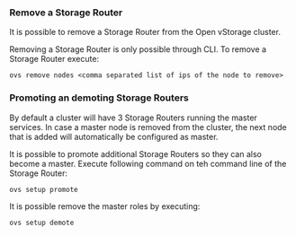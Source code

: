 ### Remove a Storage Router

It is possible to remove a Storage Router from the Open vStorage cluster.

Removing a Storage Router is only possible through CLI. To remove a Storage Router execute:
```
ovs remove nodes <comma separated list of ips of the node to remove>
```

### Promoting an demoting Storage Routers
By default a cluster will have 3 Storage Routers running the master services. In case a master node is removed from the cluster, the next node that is added will automatically be configured as master.

It is possible to promote additional Storage Routers so they can also become a master. Execute following command on teh command line of the Storage Router:
```
ovs setup promote
```

It is possible remove the master roles by executing:
  ```
ovs setup demote
```